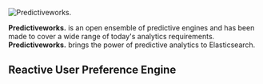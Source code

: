 ![Predictiveworks.](https://raw.githubusercontent.com/skrusche63/spark-pref/master/images/predictiveworks.png)

**Predictiveworks.** is an open ensemble of predictive engines and has been made to cover a wide range of today's analytics requirements. **Predictiveworks.**  brings the power of predictive analytics to Elasticsearch.

## Reactive User Preference Engine